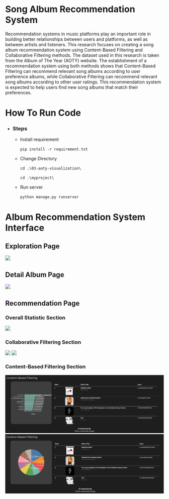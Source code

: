 # Song Album Recommendation System 

Recommendation systems in music platforms play an important 
role in building better relationships between users and platforms, 
as well as between artists and listeners. 
This research focuses on creating a song album recommendation system 
using Content-Based Filtering and Collaborative Filtering methods. 
The dataset used in this research is taken from the Album of The Year (AOTY) website. 
The establishment of a recommendation system using both methods shows that 
Content-Based Filtering can recommend relevant song albums according to user preference albums, 
while Collaborative Filtering can recommend relevant song albums according to other user ratings. 
This recommendation system is expected to help users find new song albums that match their preferences.

# How To Run Code

- ### Steps
  - Install requirement
    ```
    pip install -r requirement.txt
    ```
  - Change Directory
    ```
    cd .\03-aoty-visualization\
    ```
    ```
    cd .\myproject\
    ```

  - Run server
    ```
    python manage.py runserver 
    ```
    
# Album Recommendation System Interface
## Exploration Page
<img src="./assets/klin-infra.png">

## Detail Album Page
<img src="./assets/klin-infra.png">

## Recommendation Page
### Overall Statistic Section
<img src="./assets/klin-infra.png">

### Collaborative Filtering Section
<img src="./assets/klin-infra.png">
<img src="./assets/klin-infra.png">

### Content-Based Filtering Section
<img src="./assets/ContentBasedFiltering1.png">
<img src="./assets/ContentBasedFiltering2.png">
